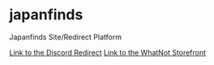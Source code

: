 # japanfinds
Japanfinds Site/Redirect Platform

[Link to the Discord Redirect](https://japanfinds.vercel.app/discord)
[Link to the WhatNot Storefront](https://japanfinds.vercel.app/whatnot)

